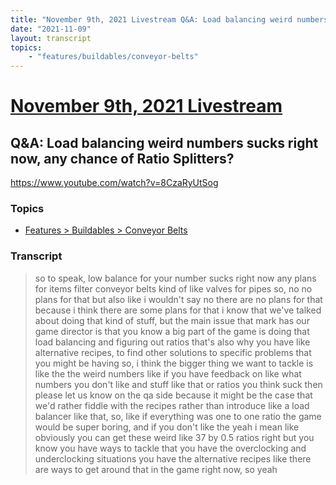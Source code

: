 ```yaml
---
title: "November 9th, 2021 Livestream Q&A: Load balancing weird numbers sucks right now, any chance of Ratio Splitters?"
date: "2021-11-09"
layout: transcript
topics:
    - "features/buildables/conveyor-belts"
---
```

# [November 9th, 2021 Livestream](../2021-11-09.md)
## Q&A: Load balancing weird numbers sucks right now, any chance of Ratio Splitters?
https://www.youtube.com/watch?v=8CzaRyUtSog

### Topics
* [Features > Buildables > Conveyor Belts](../topics/features/buildables/conveyor-belts.md)

### Transcript

> so to speak, low balance for your number sucks right now any plans for items filter conveyor belts kind of like valves for pipes so, no no plans for that but also like i wouldn't say no there are no plans for that because i think there are some plans for that i know that we've talked about doing that kind of stuff, but the main issue that mark has our game director is that you know a big part of the game is doing that load balancing and figuring out ratios that's also why you have like alternative recipes, to find other solutions to specific problems that you might be having so, i think the bigger thing we want to tackle is like the the weird numbers like if you have feedback on like what numbers you don't like and stuff like that or ratios you think suck then please let us know on the qa side because it might be the case that we'd rather fiddle with the recipes rather than introduce like a load balancer like that, so, like if everything was one to one ratio the game would be super boring, and if you don't like the yeah i mean like obviously you can get these weird like 37 by 0.5 ratios right but you know you have ways to tackle that you have the overclocking and underclocking situations you have the alternative recipes like there are ways to get around that in the game right now, so yeah
